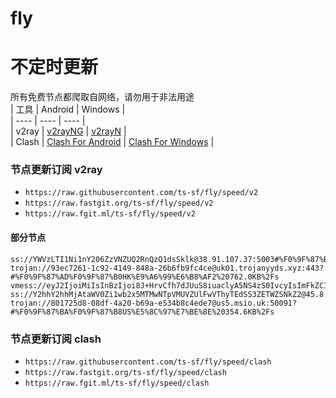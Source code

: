# fly
# 不定时更新
所有免费节点都爬取自网络，请勿用于非法用途  
|  工具  | Android  | Windows  |  
|  ----  | ----   | ----  |  
| v2ray  | [v2rayNG](https://github.com/2dust/v2rayNG/releases) | [v2rayN](https://github.com/2dust/v2rayN/releases) |  
| Clash  | [Clash For Android](https://github.com/Kr328/ClashForAndroid/releases) | [Clash For Windows](https://github.com/Fndroid/clash_for_windows_pkg/releases) | 
  
### 节点更新订阅  v2ray
- `https://raw.githubusercontent.com/ts-sf/fly/speed/v2`  
- `https://raw.fastgit.org/ts-sf/fly/speed/v2`  
- `https://raw.fgit.ml/ts-sf/fly/speed/v2`  
#### 部分节点  
``` 
ss://YWVzLTI1Ni1nY206ZzVNZUQ2RnQzQ1dsSklk@38.91.107.37:5003#%F0%9F%87%BA%F0%9F%87%B8US%E7%BE%8E%E5%9B%BD3%201.9MB%2Fs
trojan://93ec7261-1c92-4149-848a-26b6fb9fc4ce@uk01.trojanyyds.xyz:443?#%F0%9F%87%AD%F0%9F%87%B0HK%E9%A6%99%E6%B8%AF2%20762.0KB%2Fs
vmess://eyJ2IjoiMiIsInBzIjoi8J+HrvCfh7dJUuS8iuaclyA5NS4zS0IvcyIsImFkZCI6InNlcjgwLmdzbXhzc2guY29tIiwicG9ydCI6IjM3OTc1IiwiaWQiOiJiM2M0OWI1My0yZDVkLTRkMTMtZDE5NS03NmQ0OGFlY2NkMTEiLCJhaWQiOiIwIiwic2N5IjoiYXV0byIsIm5ldCI6InRjcCIsInR5cGUiOiJub25lIiwiaG9zdCI6IiIsInBhdGgiOiIiLCJ0bHMiOiIiLCJzbmkiOiIiLCJ0ZXN0X25hbWUiOiJJUuS8iuaclyJ9
ss://Y2hhY2hhMjAtaWV0Zi1wb2x5MTMwNTpVMUVZUlFwVThyTEdSS3ZETWZSNkZ2@45.8.146.35:47413#%E6%9C%AA%E7%9F%A5%20850.8KB%2Fs
trojan://801725d8-08df-4a20-b69a-e534b8c4ede7@us5.msio.uk:50091?#%F0%9F%87%BA%F0%9F%87%B8US%E5%8C%97%E7%BE%8E%20354.6KB%2Fs
```
### 节点更新订阅  clash
- `https://raw.githubusercontent.com/ts-sf/fly/speed/clash`  
- `https://raw.fastgit.org/ts-sf/fly/speed/clash`  
- `https://raw.fgit.ml/ts-sf/fly/speed/clash`  


